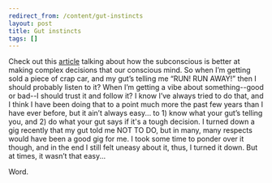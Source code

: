 ```yaml
---
redirect_from: /content/gut-instincts
layout: post
title: Gut instincts
tags: []
---
```

Check out this [article](http://www.newscientist.com/article.ns?id=dn8732&feedId=online-news_rss20) talking about how the subconscious is better at making complex decisions that our conscious mind. So when I’m getting sold a piece of crap car, and my gut’s telling me “RUN! RUN AWAY!” then I should probably listen to it? When I’m getting a vibe about something--good or bad--I should trust it and follow it? I know I’ve always tried to do that, and I think I have been doing that to a point much more the past few years than I have ever before, but it ain’t always easy... to 1) know what your gut’s telling you, and 2) do what your gut says if it's a tough decision. I turned down a gig recently that my gut told me NOT TO DO, but in many, many respects would have been a good gig for me. I took some time to ponder over it though, and in the end I still felt uneasy about it, thus, I turned it down. But at times, it wasn’t that easy...

Word.
